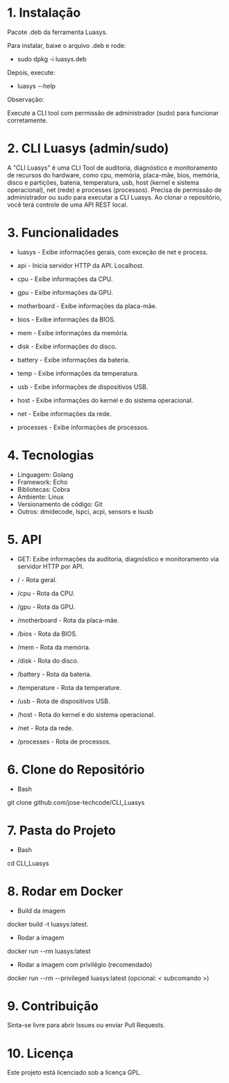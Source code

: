 # 1. Instalação

Pacote .deb da ferramenta Luasys.

Para instalar, baixe o arquivo .deb e rode:

- sudo dpkg -i luasys.deb

Depois, execute:

- luasys --help

Observação:

Execute a CLI tool com permissão de administrador (sudo) para funcionar corretamente.

# 2. CLI Luasys (admin/sudo)

A "CLI Luasys" é uma CLI Tool de auditoria, diagnóstico e monitoramento de recursos do hardware, como cpu, memória, placa-mãe, bios, memória, disco e partições, bateria, temperatura, usb, host (kernel e sistema operacional), net (rede) e processes (processos). Precisa de permissão de administrador ou sudo para executar a CLI Luasys. Ao clonar o repositório, você terá controle de uma API REST local.

# 3. Funcionalidades

- luasys - Exibe informações gerais, com exceção de net e process.

- api - Inicia servidor HTTP da API. Localhost.

- cpu - Exibe informações da CPU.

- gpu - Exibe informações da GPU.

- motherboard - Exibe informações da placa-mãe.

- bios - Exibe informações da BIOS.

- mem - Exibe informações da memória.

- disk - Exibe informações do disco.

- battery - Exibe informações da bateria.

- temp - Exibe informações da temperatura.

- usb - Exibe informações de dispositivos USB.

- host - Exibe informações do kernel e do sistema operacional.

- net - Exibe informações da rede.

- processes - Exibe informações de processos.

# 4. Tecnologias

- Linguagem: Golang
- Framework: Echo
- Bibliotecas: Cobra
- Ambiente: Linux
- Versionamento de código: Git
- Outros: dmidecode, lspci, acpi, sensors e lsusb

# 5. API

- GET: Exibe informações da auditoria, diagnóstico e monitoramento via servidor HTTP por API.

- / - Rota geral.

- /cpu - Rota da CPU.

- /gpu - Rota da GPU.

- /motherboard - Rota da placa-mãe.

- /bios - Rota da BIOS.

- /mem - Rota da memória.

- /disk - Rota do disco.

- /battery - Rota da bateria.

- /temperature - Rota da temperature.

- /usb - Rota de dispositivos USB.

- /host - Rota do kernel e do sistema operacional.

- /net - Rota da rede.

- /processes - Rota de processos.

# 6. Clone do Repositório

- Bash

git clone github.com/jose-techcode/CLI_Luasys

# 7. Pasta do Projeto

- Bash

cd CLI_Luasys

# 8. Rodar em Docker

- Build da imagem

docker build -t luasys:latest.

- Rodar a imagem

docker run --rm luasys:latest

- Rodar a imagem com privilégio (recomendado)

docker run --rm --privileged luasys:latest (opcional: < subcomando >)

# 9. Contribuição

Sinta-se livre para abrir Issues ou enviar Pull Requests.

# 10. Licença

Este projeto está licenciado sob a licença GPL.